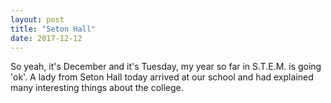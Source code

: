 ```yaml
---
layout: post
title: "Seton Hall"
date: 2017-12-12
---
```


So yeah, it's December and it's Tuesday, my year so far in S.T.E.M. is going 'ok'. 
A lady from Seton Hall today arrived at our school and had explained many interesting things about
the college. 
